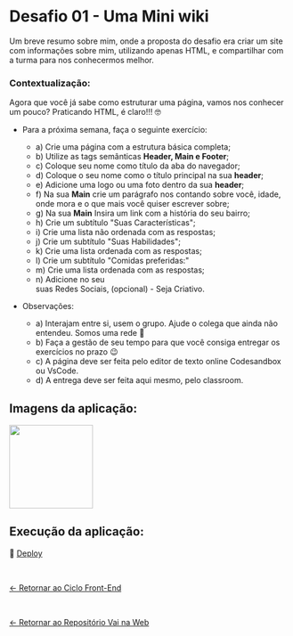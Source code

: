 # Desafio 01 - Uma Mini wiki 
 
Um breve resumo sobre mim, onde a proposta do desafio era criar um site com informações sobre mim, utilizando apenas HTML, e compartilhar com a turma para nos conhecermos melhor.

### Contextualização:

Agora que você já sabe como estruturar uma página, vamos nos conhecer um pouco? Praticando HTML, é claro!!! 🤓

- Para a próxima semana, faça o seguinte exercício:
  - a) Crie uma página com a estrutura básica completa;
  - b) Utilize as tags semânticas **Header, Main e Footer**;
  - c) Coloque seu nome como título da aba do navegador;
  - d) Coloque o seu nome como o título principal na sua **header**;
  - e) Adicione uma logo ou uma foto dentro da sua **header**;
  - f) Na sua **Main** crie um parágrafo nos contando sobre você, idade, onde mora e o que mais você quiser escrever sobre;
  - g) Na sua **Main** Insira um link com a história do seu bairro;
  - h) Crie um subtítulo "Suas Características";
  - i) Crie uma lista não ordenada com as respostas;
  - j) Crie um subtítulo "Suas Habilidades";
  - k) Crie uma lista ordenada com as respostas;
  - l) Crie um subtítulo "Comidas preferidas:"
  - m) Crie uma lista ordenada com as respostas;
  - n) Adicione no seu <footer></footer> suas Redes Sociais, (opcional) - Seja Criativo.
    
- Observações:
  - a) Interajam entre si, usem o grupo. Ajude o colega que ainda não entendeu. Somos uma rede 🧡
  - b) Faça a gestão de seu tempo para que você consiga entregar os exercícios no prazo 😉
  - c) A página deve ser feita pelo editor de texto online Codesandbox ou VsCode.
  - d) A entrega deve ser feita aqui mesmo, pelo classroom.

## Imagens da aplicação:

<div align="left">
 <img src="https://i.imgur.com/0gGw96Q.png" height="150" />
</div>

<!-- ## Projeto da aplicação:

📌 [Figma]() -->

## Execução da aplicação:

📌 [Deploy]()

 <br>
 
[<- Retornar ao Ciclo Front-End](https://github.com/GilvanPOliveira/VaiNaWeb/tree/main/CicloFrontEnd)

  <br>
  
[<- Retornar ao Repositório Vai na Web](https://github.com/GilvanPOliveira/VaiNaWeb)
